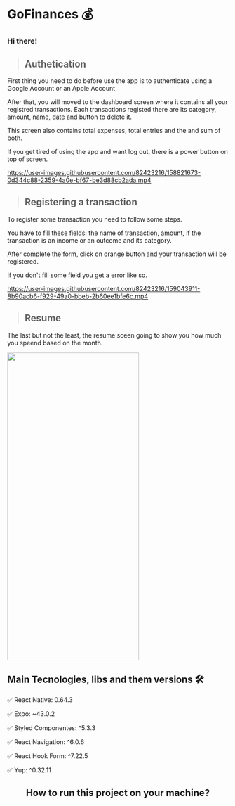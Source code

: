 <h1>GoFinances 💰</h1>

<h3>Hi there!</h3>

><h2>Authetication</h2>
  <p>First thing you need to do before use the app is to authenticate using a Google Account or an Apple Account </p>
  <p>After that, you will moved to the dashboard screen where it contains all your registred transactions. Each transactions registed there are its category, amount,     name, date and button to delete it. </p>
  <p>This screen also contains total expenses, total entries and the and sum of both.</p>
  <p>If you get tired of using the app and want log out, there is a power button on top of screen.</p>

https://user-images.githubusercontent.com/82423216/158821673-0d344c88-2359-4a0e-bf67-be3d88cb2ada.mp4

  ><h2>Registering a transaction</h2>
  <p> To register some transaction you need to follow some steps.</p>
  You have to fill these fields: the name of transaction, amount, if the transaction is an income or an outcome and its category.
  <p>After complete the form, click on orange button and your transaction will be registered.</p>
  <p>If you don't fill some field you get a error like so. </p>

https://user-images.githubusercontent.com/82423216/159043911-8b90acb6-f929-49a0-bbeb-2b60ee1bfe6c.mp4



  ><h2>Resume</h2>
  <p>The last but not the least, the resume sceen going to show you how much you speend based on the month.</p>
<img src="https://user-images.githubusercontent.com/82423216/159047613-bc5415ff-2921-4628-8b61-d42c09c0e509.jpeg" width="300" height="700"/>
  <h2>Main Tecnologies, libs and them versions 🛠 </h2>

  <p>✅ React Native: 0.64.3</p>
  <p>✅ Expo: ~43.0.2</p>
  <p>✅ Styled Componentes: ^5.3.3</p>
  <p>✅ React Navigation: ^6.0.6</p>
  <p>✅ React Hook Form: ^7.22.5</p>
  <p>✅ Yup: ^0.32.11</p>





  
  
<h2 align="center">How to run this project on your machine?</h2>
  
           
